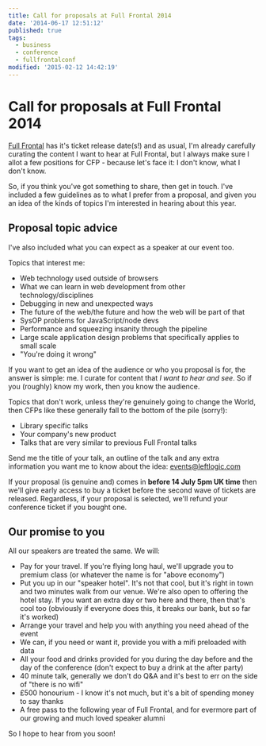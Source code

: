 ```yaml
---
title: Call for proposals at Full Frontal 2014
date: '2014-06-17 12:51:12'
published: true
tags:
  - business
  - conference
  - fullfrontalconf
modified: '2015-02-12 14:42:19'
---
```

# Call for proposals at Full Frontal 2014

[Full Frontal](http://2014.full-frontal.org) has it's ticket release date(s!) and as usual, I'm already carefully curating the content I want to hear at Full Frontal, but I always make sure I allot a few positions for CFP - because let's face it: I don't know, what I don't know.

<!--more-->

So, if you think you've got something to share, then get in touch. I've included a few guidelines as to what I prefer from a proposal, and given you an idea of the kinds of topics I'm interested in hearing about this year.

## Proposal topic advice

I've also included what you can expect as a speaker at our event too.

Topics that interest me:

- Web technology used outside of browsers
- What we can learn in web development from other technology/disciplines
- Debugging in new and unexpected ways
- The future of the web/the future and how the web will be part of that
- SysOP problems for JavaScript/node devs
- Performance and squeezing insanity through the pipeline
- Large scale application design problems that specifically applies to small scale
- "You're doing it wrong"

If you want to get an idea of the audience or who you proposal is for, the answer is simple: me. I curate for content that *I want to hear and see*. So if you (roughly) know my work, then you know the audience.

Topics that don't work, unless they're genuinely going to change the World, then CFPs like these generally fall to the bottom of the pile (sorry!):

- Library specific talks
- Your company's new product
- Talks that are very similar to previous Full Frontal talks

Send me the title of your talk, an outline of the talk and any extra information you want me to know about the idea: [events@leftlogic.com](mailto:events@leftlogic.com?subject=FF2014%20speaking%20propsal)

If your proposal (is genuine and) comes in **before 14 July 5pm UK time** then we'll give early access to buy a ticket before the second wave of tickets are released. Regardless, if your proposal is selected, we'll refund your conference ticket if you bought one.

## Our promise to you

All our speakers are treated the same. We will:

- Pay for your travel. If you're flying long haul, we'll upgrade you to premium class (or whatever the name is for "above economy")
- Put you up in our "speaker hotel". It's not that cool, but it's right in town and two minutes walk from our venue. We're also open to offering the hotel stay. If you want an extra day or two here and there, then that's cool too (obviously if everyone does this, it breaks our bank, but so far it's worked)
- Arrange your travel and help you with anything you need ahead of the event
- We can, if you need or want it, provide you with a mifi preloaded with data
- All your food and drinks provided for you during the day before and the day of the conference (don't expect to buy a drink at the after party)
- 40 minute talk, generally we don't do Q&A and it's best to err on the side of "there is no wifi"
- £500 honourium - I know it's not much, but it's a bit of spending money to say thanks
- A free pass to the following year of Full Frontal, and for evermore part of our growing and much loved speaker alumni

So I hope to hear from you soon!

